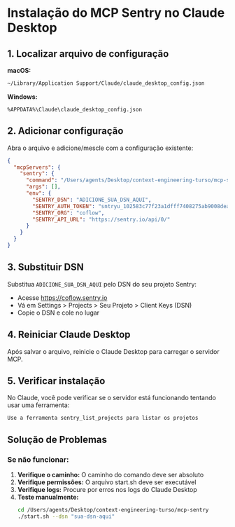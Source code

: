 # Instalação do MCP Sentry no Claude Desktop

## 1. Localizar arquivo de configuração

**macOS:**
```bash
~/Library/Application Support/Claude/claude_desktop_config.json
```

**Windows:**
```
%APPDATA%\Claude\claude_desktop_config.json
```

## 2. Adicionar configuração

Abra o arquivo e adicione/mescle com a configuração existente:

```json
{
  "mcpServers": {
    "sentry": {
      "command": "/Users/agents/Desktop/context-engineering-turso/mcp-sentry/start.sh",
      "args": [],
      "env": {
        "SENTRY_DSN": "ADICIONE_SUA_DSN_AQUI",
        "SENTRY_AUTH_TOKEN": "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",
        "SENTRY_ORG": "coflow",
        "SENTRY_API_URL": "https://sentry.io/api/0/"
      }
    }
  }
}
```

## 3. Substituir DSN

Substitua `ADICIONE_SUA_DSN_AQUI` pelo DSN do seu projeto Sentry:
- Acesse https://coflow.sentry.io
- Vá em Settings > Projects > Seu Projeto > Client Keys (DSN)
- Copie o DSN e cole no lugar

## 4. Reiniciar Claude Desktop

Após salvar o arquivo, reinicie o Claude Desktop para carregar o servidor MCP.

## 5. Verificar instalação

No Claude, você pode verificar se o servidor está funcionando tentando usar uma ferramenta:

```
Use a ferramenta sentry_list_projects para listar os projetos
```

## Solução de Problemas

### Se não funcionar:

1. **Verifique o caminho:** O caminho do comando deve ser absoluto
2. **Verifique permissões:** O arquivo start.sh deve ser executável
3. **Verifique logs:** Procure por erros nos logs do Claude Desktop
4. **Teste manualmente:**
   ```bash
   cd /Users/agents/Desktop/context-engineering-turso/mcp-sentry
   ./start.sh --dsn "sua-dsn-aqui"
   ```